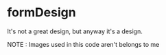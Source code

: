 # formDesign
  It's not a great design,
  but anyway it's a design.
  
  NOTE : 
    Images used in this code aren't belongs to me
